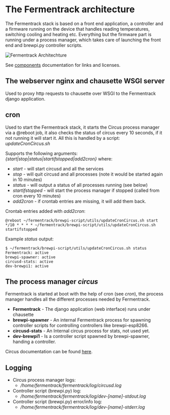 # The Fermentrack architecture

The Fermentrack stack is based on a front end application, a controller and a firmware
running on the device that handles reading temperatures, switching cooling and heating etc.
Everything but the firmware part is running under a process manager, which takes care of
launching the front end and brewpi.py controller scripts.

![Fermentrack Architechture](img/fermentrack.png)

See [components](components.md) documentation for links and licenses.

## The webserver nginx and chausette WSGI server

Used to proxy http requests to chausette over WSGI to the Fermentrack django application.

## cron

Used to start the Fermentrack stack, it starts the Circus process manager via a @reboot job,
it also checks the status of circus every 10 seconds, if it not running it will start it.
All this is handled by a script: *updateCronCircus.sh*

Supports the following arguments: *{start|stop|status|startifstopped|add2cron}* where:

* *start* - will start circusd and all the services
* *stop* - will quit circusd and all processes (note it would be started again in 10 minutes)
* *status* - will output a status of all processes running (see below)
* *startifstopped* - will start the process manager if stopped (called from cron every 10 minutes)
* *add2cron* - if crontab entries are missing, it will add them back.

Crontab entries added with *add2cron*:

    @reboot ~/fermentrack/brewpi-script/utils/updateCronCircus.sh start
    */10 * * * * ~/fermentrack/brewpi-script/utils/updateCronCircus.sh startifstopped


Example *status* output:

    $ ~/fermentrack/brewpi-script/utils/updateCronCircus.sh status
    Fermentrack: active
    brewpi-spawner: active
    circusd-stats: active
    dev-brewpi1: active


## The process manager *circus*

Fermentrack is started at boot with the help of cron (see *cron*), the process manager handles
all the different processes needed by Fermentrack.

* **Fermentrack** - The django application (web interface) runs under chausette
* **brewpi-spawner** - An internal Fermentrack process for spawning controller scripts for controlling controllers like brewpi-esp8266.
* **circusd-stats** - An Internal circus process for stats, not used yet.
* **dev-brewpi1** - Is a controller script spawned by brewpi-spawner, handing a controller.

Circus documentation can be found [here](https://circus.readthedocs.io/en/latest/).

## Logging

* Circus process manager logs:
    - */home/fermentrack/fermentrack/log/circusd.log*
* Controller script (brewpi.py) log: 
    - */home/fermentrack/fermentrack/log/dev-[name]-stdout.log*
* Controller script (brewpi.py) error/info log:
   - */home/fermentrack/fermentrack/log/dev-[name]-stderr.log*
